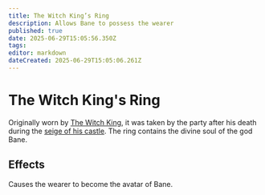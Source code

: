 ```yaml
---
title: The Witch King’s Ring
description: Allows Bane to possess the wearer
published: true
date: 2025-06-29T15:05:56.350Z
tags: 
editor: markdown
dateCreated: 2025-06-29T15:05:06.261Z
---
```


# The Witch King's Ring
Originally worn by [The Witch King](/characters/bane), it was taken by the party after his death during the [seige of his castle](/Events/seige-of-the-witch-kings-castle). The ring contains the divine soul of the god Bane.

## Effects
Causes the wearer to become the avatar of Bane.